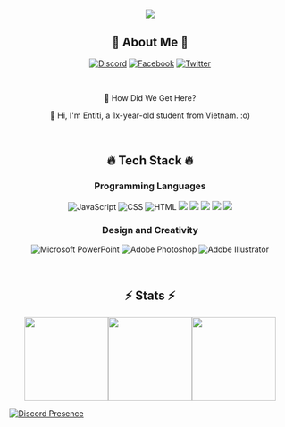 <div align="center">
  <h1>
    <img src="https://readme-typing-svg.herokuapp.com/?lines=LOLI,+NEVER+DIE;HOW+DID+WE+GET+HERE?;HENTAI+SV+BIENTHAI+GAY!&center=true&size=30">
  </h1>
  <h2> 💫 About Me 💫 </h2>


[![Discord](https://img.shields.io/badge/Discord-%237289DA.svg?logo=discord&logoColor=white)](http://wamvn.net/discord) 
[![Facebook](https://img.shields.io/badge/Facebook-%231877F2.svg?logo=Facebook&logoColor=white)](https://www.facebook.com/thnguyenen2motmot/) 
[![Twitter](https://img.shields.io/badge/Twitter-%231DA1F2.svg?logo=Twitter&logoColor=white)](https://twitter.com/AnThiNguyn3) 

</div>

<br />

<div align="center">
  <p> 👋 How Did We Get Here? <p>
  <p> 🔬 Hi, I'm Entiti, a 1x-year-old student from Vietnam. :o) </p>
</div>

<br />

<div align="center">
  <h2> 🔥 Tech Stack 🔥 </h2>

  <h3> Programming Languages </h3>
  
![JavaScript](https://img.shields.io/badge/javascript-%23323330.svg?style=for-the-badge&logo=javascript&logoColor=%23F7DF1E) 
![CSS](https://img.shields.io/badge/css3-%231572B6.svg?style=for-the-badge&logo=css3&logoColor=white) 
![HTML](https://img.shields.io/badge/html5-%23E34F26.svg?style=for-the-badge&logo=html5&logoColor=white) 
<img src="https://img.shields.io/badge/c++%20-%2300599C.svg?&style=for-the-badge&logo=c%2B%2B&ogoColor=white"/> 
<img src="https://img.shields.io/badge/python%20-%2314354C.svg?&style=for-the-badge&logo=python&logoColor=white"/> 
<img src="https://img.shields.io/badge/lua-%232C2D72.svg?&style=for-the-badge&logo=lua&logoColor=white"/>
<img src="https://img.shields.io/badge/-Arduino-00979D?style=for-the-badge&logo=Arduino&logoColor=white"/>
<img src="https://img.shields.io/badge/node.js%20-%2343853D.svg?&style=for-the-badge&logo=node.js&logoColor=white"/>

  <h3> Design and Creativity </h3>

![Microsoft PowerPoint](https://img.shields.io/badge/Microsoft_PowerPoint-D04423?style=for-the-badge&logo=microsoft-powerpoint&logoColor=white)
![Adobe Photoshop](https://img.shields.io/badge/adobe_photoshop-%2331A8FF.svg?style=for-the-badge&logo=adobe%20photoshop&logoColor=white)
![Adobe Illustrator](https://img.shields.io/badge/adobe%20illustrator-%23FF9A00.svg?style=for-the-badge&logo=adobe%20illustrator&logoColor=white)
  
</div>

<br />

<div align="center">
  <h2 > ⚡ Stats ⚡ </h2>
  <div style="display: flex; justify-content: center;">
    <img height="150px" src="https://streak-stats.demolab.com/?user=tnan2011&theme=tokyonight&border=61dafb&hide_border=true" />
    <img height="150px" src="https://github-readme-stats.vercel.app/api/top-langs/?username=tnan2011&hide=c%23,powershell,Mathematica,Ruby,Objective-C,Objective-C%2b%2b,Cuda&title_color=70A5FD&text_color=38BDAE&icon_color=61dafb&bg_color=1A1B27&langs_count=8&layout=compact&border_color=61dafb&hide_border=true&size_weight=0.5&count_weight=0.5" />
    <img height="150px" src="https://github-readme-stats.vercel.app/api?username=tnan2011&show_icons=true&theme=tokyonight&border_color=61dafb&hide_border=true" />
  </div>
</div>

[![Discord Presence](https://lanyard.cnrad.dev/api/896245307778687026)](https://discord.com/users/896245307778687026)

<!--
---
![](https://github-profile-trophy.vercel.app/?username=tnan2011&theme=radical&no-frame=false&no-bg=true&margin-w=4)
-->
